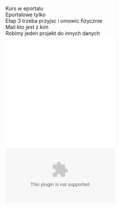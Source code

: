 
Kurs w eportalu  
Eportalowe tylko  
Etap 3 trzeba przyjsc i omowic fizycznie  
Mail kto jest z kim  
Robimy jeden projekt do innych danych
![](Notatki/Semestr%205/Technologie%20sieciowe/Projekt/Projekt%201/TS_Harmonogram_2024_AK.pdf)
![](Notatki/Semestr%205/Technologie%20sieciowe/Projekt/Projekt%201/TS_Projekt_2024.pdf)
![](Notatki/Semestr%205/Technologie%20sieciowe/Projekt/Projekt%201/Zestaw_7.csv)